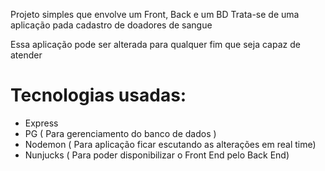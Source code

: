 Projeto simples que envolve um Front, Back e um BD
Trata-se de uma aplicação pada cadastro de doadores de sangue

Essa aplicação pode ser alterada para qualquer fim que seja capaz de atender

<h1> Tecnologias usadas: </h1>

- Express
- PG ( Para gerenciamento do banco de dados )
- Nodemon ( Para aplicação ficar escutando as alterações em real time)
- Nunjucks ( Para poder disponibilizar o Front End pelo Back End)